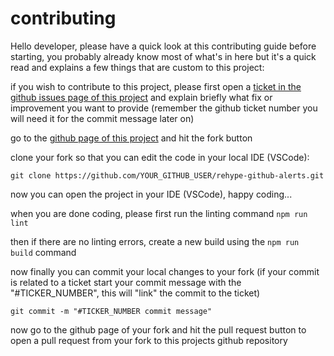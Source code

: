 # contributing

Hello developer, please have a quick look at this contributing guide before starting, you probably already know most of what's in here but it's a quick read and explains a few things that are custom to this project:

if you wish to contribute to this project, please first open a [ticket in the github issues page of this project](https://github.com/chrisweb/rehype-github-alerts/issues) and explain briefly what fix or improvement you want to provide (remember the github ticket number you will need it for the commit message later on)

go to the [github page of this project](https://github.com/chrisweb/rehype-github-alerts) and hit the fork button  

clone your fork so that you can edit the code in your local IDE (VSCode):  

`git clone https://github.com/YOUR_GITHUB_USER/rehype-github-alerts.git`

now you can open the project in your IDE (VSCode), happy coding...

when you are done coding, please first run the linting command `npm run lint`

then if there are no linting errors, create a new build using the `npm run build` command

now finally you can commit your local changes to your fork (if your commit is related to a ticket start your commit message with the "#TICKER_NUMBER", this will "link" the commit to the ticket)  

`git commit -m "#TICKER_NUMBER commit message"`

now go to the github page of your fork and hit the pull request button to open a pull request from your fork to this projects github repository
